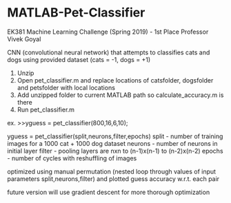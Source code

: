 # MATLAB-Pet-Classifier
EK381 Machine Learning Challenge (Spring 2019) - 1st Place
Professor Vivek Goyal

CNN (convolutional neural network) that attempts to classifies cats and dogs using provided dataset (cats = -1, dogs = +1)

1. Unzip
2. Open pet_classifier.m and replace locations of 
	catsfolder, dogsfolder and petsfolder with local locations
3. Add unzipped folder to current MATLAB path so calculate_accuracy.m is there
4. Run pet_classifier.m

ex. >>yguess = pet_classifier(800,16,6,10);

yguess = pet_classifier(split,neurons,filter,epochs)
split - number of training images for a 1000 cat + 1000 dog dataset
neurons - number of neurons in initial layer
filter - pooling layers are nxn to (n-1)x(n-1) to (n-2)x(n-2)
epochs - number of cycles with reshuffling of images

optimized using manual permutation (nested loop through values of input parameters split,neurons,filter) and plotted guess accuracy w.r.t. each pair

future version will use gradient descent for more thorough optimization
